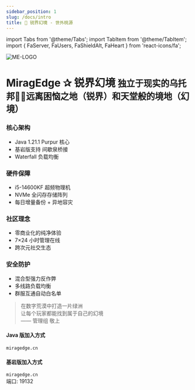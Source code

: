 ```yaml
---
sidebar_position: 1
slug: /docs/intro
title: 🏰 锐界幻境 - 世外桃源
---
```


import Tabs from '@theme/Tabs';
import TabItem from '@theme/TabItem';
import { FaServer, FaUsers, FaShieldAlt, FaHeart } from 'react-icons/fa';

<div className="server-hero">

![ME-LOGO](/img/ME-logo.png "锐界幻境")
<div className="logo-glow"></div>

<h1 className="server-title">
  MiragEdge <span className="star">✰</span> 锐界幻境
  <small className="server-subtitle">独立于现实的乌托邦👼🏻远离困恼之地（锐界）和天堂般的境地（幻境）</small>
</h1>

</div>

<div className="feature-grid">

  <div className="feature-card server-type">
    <div className="feature-icon"><FaServer /></div>
    <h3>核心架构</h3>
    <ul>
      <li>Java 1.21.1 Purpur 核心</li>
      <li><span className="tag bedrock">基岩版支持</span> 间歇泉桥接</li>
      <li><span className="tag waterfall">Waterfall 负载均衡</span></li>
    </ul>
  </div>

  <div className="feature-card hardware">
    <div className="feature-icon"><FaHeart /></div>
    <h3>硬件保障</h3>
    <ul>
      <li>i5-14600KF 超频物理机</li>
      <li>NVMe 全闪存存储阵列</li>
      <li>每日增量备份 + 异地容灾</li>
    </ul>
  </div>

  <div className="feature-card community">
    <div className="feature-icon"><FaUsers /></div>
    <h3>社区理念</h3>
    <ul>
      <li>零商业化的纯净体验</li>
      <li>7×24 小时管理在线</li>
      <li>跨次元社交生态</li>
    </ul>
  </div>

  <div className="feature-card security">
    <div className="feature-icon"><FaShieldAlt /></div>
    <h3>安全防护</h3>
    <ul>
      <li>混合型强力反作弊</li>
      <li>多线路负载均衡</li>
      <li>群服互通自动白名单</li>
    </ul>
  </div>

</div>

<Tabs>
  <TabItem value="vision" label="✨ 愿景使命" default>
    <div className="vision-text">
      <blockquote>
        在数字荒漠中打造一片绿洲<br/>
        让每个玩家都能找到属于自己的幻境<br/>
        <footer>—— 管理组 敬上</footer>
      </blockquote>
    </div>
  </TabItem>

  <TabItem value="join" label="🚀 加入我们">
    <div className="join-methods">
      <div className="method java">
        <h4>Java 版加入方式</h4>
        <code>miragedge.cn</code>
      </div>
      <div className="method bedrock">
        <h4>基岩版加入方式</h4>
        <code>miragedge.cn</code>
        <div className="port">端口: 19132</div>
      </div>
    </div>
  </TabItem>
</Tabs>